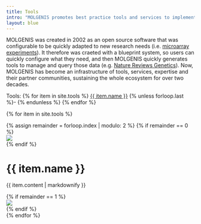 ```yaml
---
title: Tools
intro: "MOLGENIS promotes best practice tools and services to implement Open Science and FAIR principles:"
layout: blue
---
```


MOLGENIS was created in 2002 as an open source software that was configurable to be quickly adapted to new research needs (i.e. [microarray experiments](https://pubmed.ncbi.nlm.nih.gov/15059831/)). It therefore was craeted with a blueprint system, so users can quickly configure what they need, and then 
MOLGENIS quickly generates tools to manage and query those data (e.g. [Nature Reviews Genetics](https://pubmed.ncbi.nlm.nih.gov/17297480/)). Now, 
MOLGENIS has become an infrastructure of tools, services, expertise and their partner communities, sustaining the whole ecosystem for over two decades.


<a id="top"/>
<p>
Tools: 
{% for item in site.tools  %}
  <a href="#{{ item.name | slugify }}">
    {{ item.name }}</a> {% unless forloop.last %}- {% endunless %}
{% endfor %}
</p>

{% for item in site.tools %}
<div class="feature_box">
{% assign remainder = forloop.index | modulo: 2 %}
{% if remainder == 0 %}
<div class="feature_image_box"><img src="{{item.logo}}"/></div>
{% endif %}
<div class="feature_content_box">
  <h1 id="{{ item.name | slugify }}">{{ item.name }}</h1>
  <p>{{ item.content | markdownify }}</p>
</div>
{% if remainder == 1 %}
<div class="feature_image_box"><img src="{{item.logo}}"/></div>
{% endif %}
</div>
{% endfor %}

